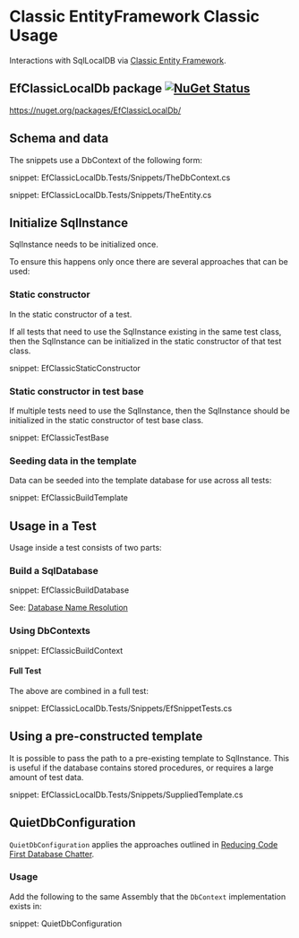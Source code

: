 # Classic EntityFramework Classic Usage

Interactions with SqlLocalDB via [Classic Entity Framework](https://docs.microsoft.com/en-us/ef/ef6/).


## EfClassicLocalDb package [![NuGet Status](https://img.shields.io/nuget/v/EfClassicLocalDb.svg)](https://www.nuget.org/packages/EfClassicLocalDb/)

https://nuget.org/packages/EfClassicLocalDb/


## Schema and data

The snippets use a DbContext of the following form:

snippet: EfClassicLocalDb.Tests/Snippets/TheDbContext.cs

snippet: EfClassicLocalDb.Tests/Snippets/TheEntity.cs


## Initialize SqlInstance

SqlInstance needs to be initialized once.

To ensure this happens only once there are several approaches that can be used:


### Static constructor

In the static constructor of a test.

If all tests that need to use the SqlInstance existing in the same test class, then the SqlInstance can be initialized in the static constructor of that test class.

snippet: EfClassicStaticConstructor


### Static constructor in test base

If multiple tests need to use the SqlInstance, then the SqlInstance should be initialized in the static constructor of test base class.

snippet: EfClassicTestBase


### Seeding data in the template

Data can be seeded into the template database for use across all tests:

snippet: EfClassicBuildTemplate


## Usage in a Test

Usage inside a test consists of two parts:


### Build a SqlDatabase

snippet: EfClassicBuildDatabase

See: [Database Name Resolution](/pages/directory-and-name-resolution.md#database-name-resolution)


### Using DbContexts

snippet: EfClassicBuildContext


#### Full Test

The above are combined in a full test:

snippet: EfClassicLocalDb.Tests/Snippets/EfSnippetTests.cs


## Using a pre-constructed template

It is possible to pass the path to a pre-existing template to SqlInstance. This is useful if the database contains stored procedures, or requires a large amount of test data.

snippet: EfClassicLocalDb.Tests/Snippets/SuppliedTemplate.cs


## QuietDbConfiguration

`QuietDbConfiguration` applies the approaches outlined in [Reducing Code First Database Chatter](https://romiller.com/2014/06/10/reducing-code-first-database-chatter/).


### Usage

Add the following to the same Assembly that the `DbContext` implementation exists in:

snippet: QuietDbConfiguration